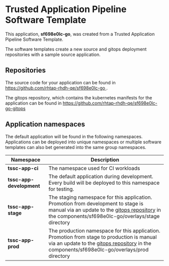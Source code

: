 # Trusted Application Pipeline Software Template

This application, **sf698e0lc-go**, was created from a Trusted Application Pipeline Software Template.

The software templates create a new source and gitops deployment repositories with a sample source application. 

## Repositories

The source code for your application can be found in [https://github.com/rhtap-rhdh-qe/sf698e0lc-go ](https://github.com/rhtap-rhdh-qe/sf698e0lc-go ).
 
The gitops repository, which contains the kubernetes manifests for the application can be found in 
[https://github.com/rhtap-rhdh-qe/sf698e0lc-go-gitops ](https://github.com/rhtap-rhdh-qe/sf698e0lc-go-gitops ) 

## Application namespaces 

The default application will be found in the following namespaces. Applications can be deployed into unique namespaces or multiple software templates can also bet generated into the same group namespaces.  

|  Namespace   |  Description   |  
| -------- | -------- |
| **tssc-app-ci** | The namespace used for CI workloads |
| **tssc-app-development** | The default application during development. Every build will be deployed to this namespace for testing. |
| **tssc-app-stage** | The staging namespace for this application. Promotion from development to stage is manual via an update to the [gitops repository](https://github.com/rhtap-rhdh-qe/sf698e0lc-go-gitops ) in the components/sf698e0lc-go/overlays/stage directory |
| **tssc-app-prod** | The production namespace for this application. Promotion from stage to production is manual via an update to the [gitops repository](https://github.com/rhtap-rhdh-qe/sf698e0lc-go-gitops ) in the components/sf698e0lc-go/overlays/prod directory |
